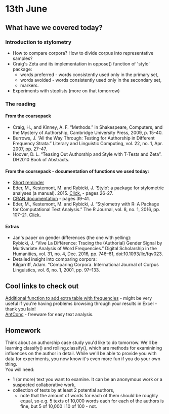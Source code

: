 # 13th June
## What have we covered today?
### Introduction to stylometry
* How to compare corpora? How to divide corpus into representative samples?
* Craig's Zeta and its implementation in oppose() function of 'stylo' package:
  * words preferred - words consistently used only in the primary set,
  * words avoided - words consistently used only in the secondary set,
  * markers.
* Experiments with stoplists (more on that tomorrow)

### The reading
#### From the coursepack
* Craig, H., and Kinney, A. F. “Methods.” in Shakespeare, Computers, and the Mystery of Authorship, Cambridge University Press, 2009, p. 15-40.
* Burrows, J. “All the Way Through: Testing for Authorship in Different Frequency Strata.” Literary and Linguistic Computing, vol. 22, no. 1, Apr. 2007, pp. 27–47.
* Hoover, D. L. “Teasing Out Authorship and Style with T-Tests and Zeta”. DH2010 Book of Abstracts.

#### From the coursepack - documentation of functions we used today:
* [Short reminder](https://computationalstylistics.github.io/stylo_nutshell/#running-oppose)
* Eder, M., Kestemont, M. and Rybicki, J. ‘Stylo’: a package for stylometric analyses (a manual). 2015. [Click.](https://sites.google.com/site/computationalstylistics/stylo/stylo_howto.pdf?attredirects=1) - pages 26-27.
* [CRAN documentation](https://cran.r-project.org/web/packages/stylo/stylo.pdf) - pages 39-41.
* Eder, M., Kestemont, M. and Rybicki, J. “Stylometry with R: A Package for Computational Text Analysis.” The R Journal, vol. 8, no. 1, 2016, pp. 107–21. [Click.](https://journal.r-project.org/archive/2016/RJ-2016-007/RJ-2016-007.pdf) 

#### Extras
* Jan's paper on gender differences (the one with yelling):  
Rybicki, J. “Vive La Différence: Tracing the (Authorial) Gender Signal by Multivariate Analysis of Word Frequencies.” Digital Scholarship in the Humanities, vol. 31, no. 4, Dec. 2016, pp. 746–61, doi:10.1093/llc/fqv023.
* Detailed insight into comparing corpora:  
Kilgarriff, Adam. “Comparing Corpora. International Journal of Corpus Linguistics, vol. 6, no. 1, 2001, pp. 97–133.

## Cool links to check out
[Additional function to add extra table with frequencies](https://github.com/JoannaBy/DHSI-Stylometry/blob/master/stylo.excelify.table.R) - might be very useful if you're having problems browsing through your results in Excel - thank you Iain!  
[AntConc](http://www.laurenceanthony.net/software.html) - freeware for easy text analysis.  

## Homework
Think about an authorship case study you'd like to do tomorrow. We'll be learning classify() and rolling.classify(), which are methods for examinining influences on the author in detail. While we'll be able to provide you with data for experiments, you now know it's even more fun if you do your own thing.  
You will need:  
* 1 (or more) text you want to examine. It can be an anonymous work or a suspected collaborative work,
* collection of texts by at least 2 potential authors,
  * note that the amount of words for each of them should be roughly equal, so e.g. 5 texts of 10,000 words each for each of the authors is fine, but 5 of 10,000 i 10 of 100 - not.
  
  
